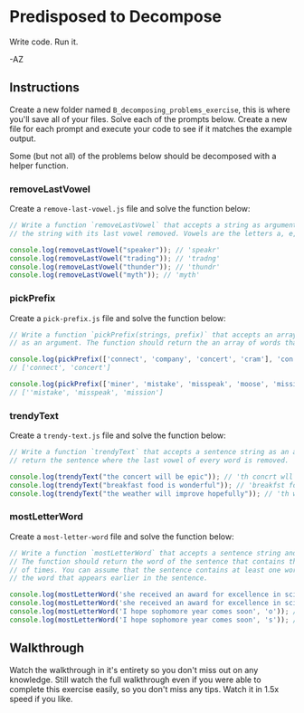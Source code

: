 # Predisposed to Decompose

Write code. Run it.

-AZ

## Instructions

Create a new folder named `B_decomposing_problems_exercise`, this is where you'll save all of your
files. Solve each of the prompts below. Create a new file for each prompt and execute your code to
see if it matches the example output.

Some (but not all) of the problems below should be decomposed with a helper function.

### removeLastVowel

Create a `remove-last-vowel.js` file and solve the function below:

```js
// Write a function `removeLastVowel` that accepts a string as argument. The function should return
// the string with its last vowel removed. Vowels are the letters a, e, i, o, u

console.log(removeLastVowel("speaker")); // 'speakr'
console.log(removeLastVowel("trading")); // 'tradng'
console.log(removeLastVowel("thunder")); // 'thundr'
console.log(removeLastVowel("myth")); // 'myth'
```

### pickPrefix

Create a `pick-prefix.js` file and solve the function below:

```js
// Write a function `pickPrefix(strings, prefix)` that accepts an array of strings and a prefix string 
// as an argument. The function should return the an array of words that begin with the prefix.

console.log(pickPrefix(['connect', 'company', 'concert', 'cram'], 'con'));
// ['connect', 'concert']

console.log(pickPrefix(['miner', 'mistake', 'misspeak', 'moose', 'mission'], 'mis'));
// [''mistake', 'misspeak', 'mission']
```

### trendyText

Create a `trendy-text.js` file and solve the function below:

```js
// Write a function `trendyText` that accepts a sentence string as an argument. The function should
// return the sentence where the last vowel of every word is removed.

console.log(trendyText("the concert will be epic")); // 'th concrt wll be epc'
console.log(trendyText("breakfast food is wonderful")); // 'breakfst fod s wonderfl'
console.log(trendyText("the weather will improve hopefully")); // 'th weathr wll improv hopeflly'
```

### mostLetterWord

Create a `most-letter-word` file and solve the function below:

```js
// Write a function `mostLetterWord` that accepts a sentence string and a character as arguments.
// The function should return the word of the sentence that contains the character the most number
// of times. You can assume that the sentence contains at least one word. If there is a tie, return
// the word that appears earlier in the sentence.

console.log(mostLetterWord('she received an award for excellence in science', 'e')); // 'excellence'
console.log(mostLetterWord('she received an award for excellence in science', 'a')); // 'award'
console.log(mostLetterWord('I hope sophomore year comes soon', 'o')); // 'sophomore'
console.log(mostLetterWord('I hope sophomore year comes soon', 's')); // 'sophomore'
```

## Walkthrough

Watch the walkthrough in it's entirety so you don't miss out on any knowledge. Still watch the full
walkthrough even if you were able to complete this exercise easily, so you don't miss any tips.
Watch it in 1.5x speed if you like.

